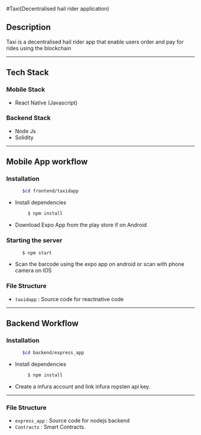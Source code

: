 #Taxi(Decentralised hail rider application)

## Description

Taxi is a decentralised hail rider app that enable users order and pay for rides using the blockchain

-----------------------------------------
## Tech Stack

### Mobile Stack
* React Native (Javascript)
### Backend Stack
* Node Js
* Solidity

------------------------------------------
## Mobile App workflow

### Installation

```sh
      $cd frontend/taxidapp
```

* Install dependencies
```sh
        $ npm install
```
* Download Expo App from the play store if on Android

### Starting the server

```sh
      $ npm start
```

* Scan the barcode using the expo app on android or scan with phone camera on IOS


### File Structure

- `taxidapp` : Source code for reactnative code

------------------------------------------
## Backend Workflow

### Installation

```sh
      $cd backend/express_app
```

* Install dependencies
```sh
        $ npm install 
```

* Create a infura account and link infura ropsten api key.

------------------------------------------
### File Structure

- `express_app` : Source code for nodejs backend
- `Contracts` : Smart Contracts.
